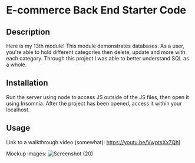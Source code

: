 # E-commerce Back End Starter Code

## Description

Here is my 13th module! This module demonstrates databases. As a user, you're able to hold different categories then delete, update and more with each category. Through this project I was able to better understand SQL as a whole.

## Installation

Run the server using node to access JS outside of the JS files, then open it using Insomnia. After the project has been opened, access it within your localhost.

## Usage

Link to a walkthrough video (somewhat): 
https://youtu.be/VwptsXx7QhI

    
Mockup images: 
![Screenshot (20)](https://user-images.githubusercontent.com/112605303/220195926-8c449b49-5c9f-46a6-889c-c953a2609bcd.png)
